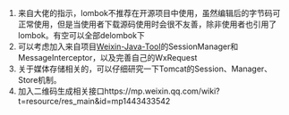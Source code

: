 1. 来自大佬的指示，lombok不推荐在开源项目中使用，虽然编辑后的字节码可正常使用，但是当使用者下载源码使用时会很不友善，除非使用者也引用了lombok。有空可以全部delombok下
2. 可以考虑加入来自项目[Weixin-Java-Tool](https://github.com/chanjarster/weixin-java-tools/wiki/WxSession)的SessionManager和MessageInterceptor，以及完善自己的WxRequest
3. 关于媒体存储相关的，可以仔细研究一下Tomcat的Session、Manager、Store机制。
4. 加入二维码生成相关接口https://mp.weixin.qq.com/wiki?t=resource/res_main&id=mp1443433542
